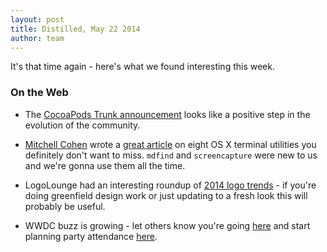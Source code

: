 ```yaml
---
layout: post
title: Distilled, May 22 2014
author: team
---
```


It's that time again - here's what we found interesting this week.

### On the Web

- The [CocoaPods Trunk announcement](http://blog.cocoapods.org/CocoaPods-Trunk/)
  looks like a positive step in the evolution of the community.

- [Mitchell Cohen](https://twitter.com/mitchchn) wrote a
  [great article](http://www.mitchchn.me/2014/os-x-terminal/) on eight
  OS X terminal utilities you definitely don't want to miss. `mdfind`
  and `screencapture` were new to us and we're gonna use them all the
  time.

- LogoLounge had an interesting roundup of
  [2014 logo trends](http://www.logolounge.com/article.asp?aid=lkSf) -
  if you're doing greenfield design work or just updating to a fresh
  look this will probably be useful.

- WWDC buzz is growing - let others know you're going
  [here](http://swinden.com/wwdc-2014-attendee-list/) and start
  planning party attendance [here](http://wwdcparties.com/).
